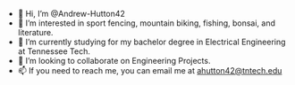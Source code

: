 - 👋 Hi, I’m @Andrew-Hutton42
- 👀 I’m interested in sport fencing, mountain biking, fishing, bonsai, and literature.
- 🌱 I’m currently studying for my bachelor degree in Electrical Engineering at Tennessee Tech.
- 💞️ I’m looking to collaborate on Engineering Projects.
- 📫 If you need to reach me, you can email me at ahutton42@tntech.edu

<!---
Andrew-Hutton42/Andrew-Hutton42 is a ✨ special ✨ repository because its `README.md` (this file) appears on your GitHub profile.
You can click the Preview link to take a look at your changes.
--->
